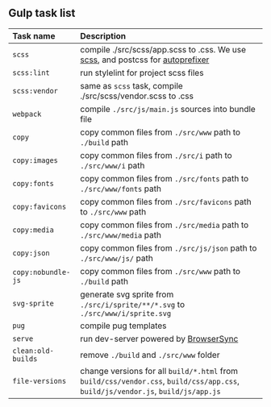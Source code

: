 ## Gulp task list

Task name          | Description                                                      
:------------------|:----------------------------------
`scss` 	         | compile ./src/scss/app.scss to .css. We use [scss](https://sass-scss.ru/), and postcss for [autoprefixer](https://github.com/postcss/autoprefixer)
`scss:lint` 	| run stylelint for project scss files
`scss:vendor` 	| same as `scss` task, compile ./src/scss/vendor.scss to .css
`webpack`          | compile `./src/js/main.js` sources into bundle file
`copy`             | copy common files from `./src/www` path to `./build` path
`сopy:images`             | copy common files from `./src/i` path to `./src/www/i` path
`copy:fonts`             | copy common files from `./src/fonts` path to `./src/www/fonts` path
`copy:favicons`             | copy common files from `./src/favicons` path to `./src/www` path
`copy:media`             | copy common files from `./src/media` path to `./src/www/media` path
`copy:json`             | copy common files from `./src/js/json` path to `./src/www/js/` path
`copy:nobundle-js`             | copy common files from `./src/www` path to `./build` path
`svg-sprite`             | generate svg sprite from `./src/i/sprite/**/*.svg` to `./src/www/i/sprite.svg`
`pug`             | compile pug  templates
`serve`           | run dev-server powered by [BrowserSync](https://www.browsersync.io/)
`clean:old-builds`            | remove `./build` and `./src/www` folder
`file-versions`            | change versions for all `build/*.html` from `build/css/vendor.css`, `build/css/app.css`, `build/js/vendor.js`,  `build/js/app.js`
